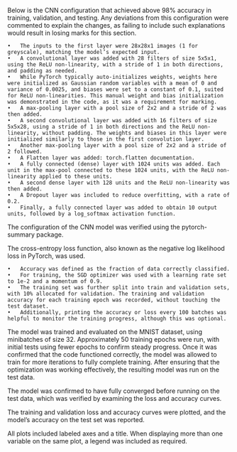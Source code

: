 Below is the CNN configuration that achieved above 98% accuracy in training, validation, and testing. Any deviations from this configuration were commented to explain the changes, as failing to include such explanations would result in losing marks for this section.

	•	The inputs to the first layer were 28x28x1 images (1 for greyscale), matching the model’s expected input.
	•	A convolutional layer was added with 28 filters of size 5x5x1, using the ReLU non-linearity, with a stride of 1 in both directions, and padding as needed.
	•	While PyTorch typically auto-initializes weights, weights here were initialized as Gaussian random variables with a mean of 0 and variance of 0.0025, and biases were set to a constant of 0.1, suited for ReLU non-linearities. This manual weight and bias initialization was demonstrated in the code, as it was a requirement for marking.
	•	A max-pooling layer with a pool size of 2x2 and a stride of 2 was then added.
	•	A second convolutional layer was added with 16 filters of size 5x5x28, using a stride of 1 in both directions and the ReLU non-linearity, without padding. The weights and biases in this layer were initialized similarly to those in the first convolution layer.
	•	Another max-pooling layer with a pool size of 2x2 and a stride of 2 followed.
	•	A Flatten layer was added: torch.flatten documentation.
	•	A fully connected (dense) layer with 1024 units was added. Each unit in the max-pool connected to these 1024 units, with the ReLU non-linearity applied to these units.
	•	A second dense layer with 128 units and the ReLU non-linearity was then added.
	•	A Dropout layer was included to reduce overfitting, with a rate of 0.2.
	•	Finally, a fully connected layer was added to obtain 10 output units, followed by a log_softmax activation function.

The configuration of the CNN model was verified using the pytorch-summary package.

The cross-entropy loss function, also known as the negative log likelihood loss in PyTorch, was used.

	•	Accuracy was defined as the fraction of data correctly classified.
	•	For training, the SGD optimizer was used with a learning rate set to 1e-2 and a momentum of 0.9.
	•	The training set was further split into train and validation sets, with 10% allocated for validation. The training and validation accuracy for each training epoch was recorded, without touching the test dataset.
	•	Additionally, printing the accuracy or loss every 100 batches was helpful to monitor the training progress, although this was optional.

 The model was trained and evaluated on the MNIST dataset, using minibatches of size 32. Approximately 50 training epochs were run, with initial tests using fewer epochs to confirm steady progress. Once it was confirmed that the code functioned correctly, the model was allowed to train for more iterations to fully complete training. After ensuring that the optimization was working effectively, the resulting model was run on the test data.

The model was confirmed to have fully converged before running on the test data, which was verified by examining the loss and accuracy curves.

The training and validation loss and accuracy curves were plotted, and the model’s accuracy on the test set was reported.

All plots included labeled axes and a title. When displaying more than one variable on the same plot, a legend was included as required.
